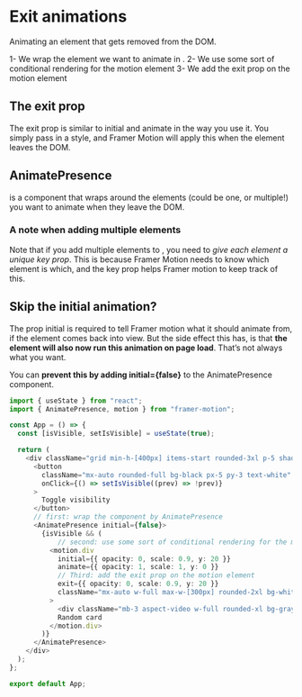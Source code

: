 # Exit animations 

Animating an element that gets removed from the DOM.

1- We wrap the element we want to animate in <AnimatePresence>.
2- We use some sort of conditional rendering for the motion element
3- We add the exit prop on the motion element


## The __exit__ prop

The exit prop is similar to initial and animate in the way you use it. You simply pass in a style, and Framer Motion will apply this when the element leaves the DOM.

## AnimatePresence

__<AnimatePresence>__ is a component that wraps around the elements (could be one, or multiple!) you want to animate when they leave the DOM.

### A note when adding multiple elements

Note that if you add multiple elements to <AnimatePresence>, you need to _give each element a unique key prop_. This is because Framer Motion needs to know which element is which, and the key prop helps Framer motion to keep track of this.

## Skip the initial animation?

The prop initial is required to tell Framer motion what it should animate from, if the element comes back into view. But the side effect this has, is that __the element will also now run this animation on page load__. That’s not always what you want.

You can __prevent this by adding initial={false}__ to the AnimatePresence component.

```typescript
import { useState } from "react";
import { AnimatePresence, motion } from "framer-motion";

const App = () => {
  const [isVisible, setIsVisible] = useState(true);

  return (
    <div className="grid min-h-[400px] items-start rounded-3xl p-5 shadow-2xl">
      <button
        className="mx-auto rounded-full bg-black px-5 py-3 text-white"
        onClick={() => setIsVisible((prev) => !prev)}
      >
        Toggle visibility
      </button>
      // first: wrap the component by AnimatePresence
      <AnimatePresence initial={false}>
        {isVisible && (
            // second: use some sort of conditional rendering for the motion element
          <motion.div
            initial={{ opacity: 0, scale: 0.9, y: 20 }}
            animate={{ opacity: 1, scale: 1, y: 0 }}
            // Third: add the exit prop on the motion element
            exit={{ opacity: 0, scale: 0.9, y: 20 }}
            className="mx-auto w-full max-w-[300px] rounded-2xl bg-white p-4 text-black"
          >
            <div className="mb-3 aspect-video w-full rounded-xl bg-gray-300" />
            Random card
          </motion.div>
        )}
      </AnimatePresence>
    </div>
  );
};

export default App;
```